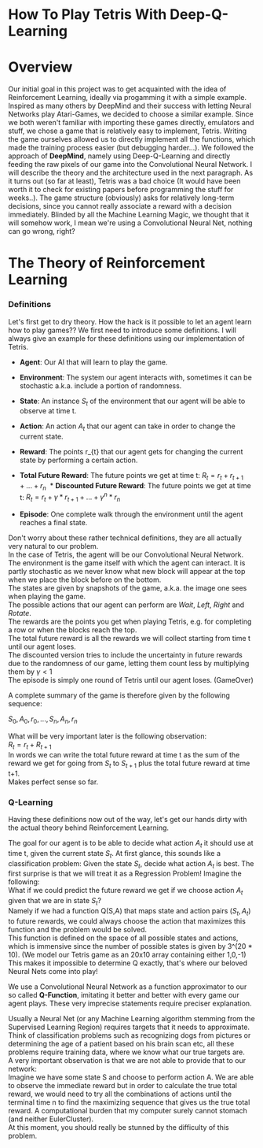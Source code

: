 # How To Play Tetris With Deep-Q-Learning


# Overview

Our initial goal in this project was to get acquainted with the idea of Reinforcement Learning, ideally via progamming it with a simple example. Inspired as many others by DeepMind and their success with letting Neural Networks play Atari-Games, we decided to choose a similar example. Since we both weren't familiar with importing these games directly, emulators and stuff, we chose a game that is relatively easy to implement, Tetris. Writing the game ourselves allowed us to directly implement all the functions, which made the training process easier (but debugging harder...). We followed the approach of **DeepMind**, namely using Deep-Q-Learning and directly feeding the raw pixels of our game into the Convolutional Neural Network. I will describe the theory and the architecture used in the next paragraph. As it turns out (so far at least), Tetris was a bad choice (It would have been worth it to check for existing papers before programming the stuff for weeks..). The game structure (obviously) asks for relatively long-term decisions, since you cannot really associate a reward with a decision immediately. Blinded by all the Machine Learning Magic, we thought that it will somehow work, I mean we're using a Convolutional Neural Net, nothing can go wrong, right?


# The Theory of Reinforcement Learning

### Definitions

Let's first get to dry theory. How the hack is it possible to let an agent learn how to play games??
We first need to introduce some definitions. I will always give an example for these definitions using our implementation of Tetris.
  * **Agent**:  Our AI that will learn to play the game. 
               
  * **Environment**: The system our agent interacts with, sometimes it can be stochastic a.k.a. include a portion of randomness.
  * **State**:  An instance $S_{t}$ of the environment that our agent will be able to observe at time t. 
                
  * **Action**: An action $A_{t}$ that our agent can take in order to change the current state. 
  * **Reward**: The points r_{t} that our agent gets for changing the current state by performing a certain action.
  * **Total Future Reward**: The future points we get at time t: $R_{t} = r_{t} + r_{t+1} + ... + r_{n}$
  * **Discounted Future Reward**: The future points we get at time t: $R_{t} = r_{t} + \gamma * r_{t+1} + ... + \gamma^{n} * r_{n}$
  * **Episode**: One complete walk through the environment until the agent reaches a final state.
  
Don't worry about these rather technical definitions, they are all actually very natural to our problem.\
In the case of Tetris, the agent will be our Convolutional Neural Network. \
The environment is the game itself with which the agent can interact. It is partly stochastic as we never know what new block will appear at the top when we place the block before on the bottom.\
The states are given by snapshots of the game, a.k.a. the image one sees when playing the game. \
The possible actions that our agent can perform are *Wait*, *Left*, *Right* and *Rotate*. \
The rewards are the points you get when playing Tetris, e.g. for completing a row or when the blocks reach the top. \
The total future reward is all the rewards we will collect starting from time t until our agent loses. \
The discounted version tries to include the uncertainty in future rewards due to the randomness of our game, letting them count less by multiplying them by $\gamma < 1$ \
The episode is simply one round of Tetris until our agent loses. (GameOver)

A complete summary of the game is therefore given by the following sequence:

${S_{0}, A_{0}, r_{0}, ... , S_{n}, A_{n}, r_{n}}$

What will be very important later is the following observation:\
$R_{t} = r_{t} + R_{t+1}$ \
In words we can write the total future reward at time t as the sum of the reward we get for going from $S_{t}$ to $S_{t+1}$ plus the total future reward at time t+1.\
Makes perfect sense so far.

### Q-Learning

Having these definitions now out of the way, let's get our hands dirty with the actual theory behind Reinforcement Learning.

The goal for our agent is to be able to decide what action $A_{t}$ it should use at time t, given the current state $S_{t}$.
At first glance, this sounds like a classification problem: Given the state $S_{t}$, decide what action $A_{t}$ is best.
The first surprise is that we will treat it as a Regression Problem!
Imagine the following:\
What if we could predict the future reward we get if we choose action $A_{t}$ given that we are in state $S_{t}$?<br/>
Namely if we had a function Q(S,A) that maps state and action pairs $(S_{t}, A_{t})$ to future rewards, we could always choose the action
that maximizes this function and the problem would be solved.<br/>
This function is defined on the space of all possible states and actions, which is immensive since the number of possible states is given
by 3^(20 * 10). (We model our Tetris game as an 20x10 array containing either 1,0,-1)<br/>
This makes it impossible to determine Q exactly, that's where our beloved Neural Nets come into play!

We use a Convolutional Neural Network as a function approximator to our so called **Q-Function**, imitating it better and better with every game our agent plays. These very imprecise statements require preciser explanation.

Usually a Neural Net (or any Machine Learning algorithm stemming from the Supervised Learning Region) requires targets that it needs to approximate. Think of classification problems such as recognizing dogs from pictures or determining the age of a patient based on his brain scan etc, all these problems require training data, where we know what our true targets are.<br/>
A very important observation is that we are not able to provide that to our network:<br/>
Imagine we have some state S and choose to perform action A. We are able to observe the immediate reward but in order to calculate the true total reward, we would need to try all the combinations of actions until the terminal time n to find the maximizing sequence that gives us the true total reward. A computational burden that my computer surely cannot stomach (and neither EulerCluster).<br/>
At this moment, you should really be stunned by the difficulty of this problem.


